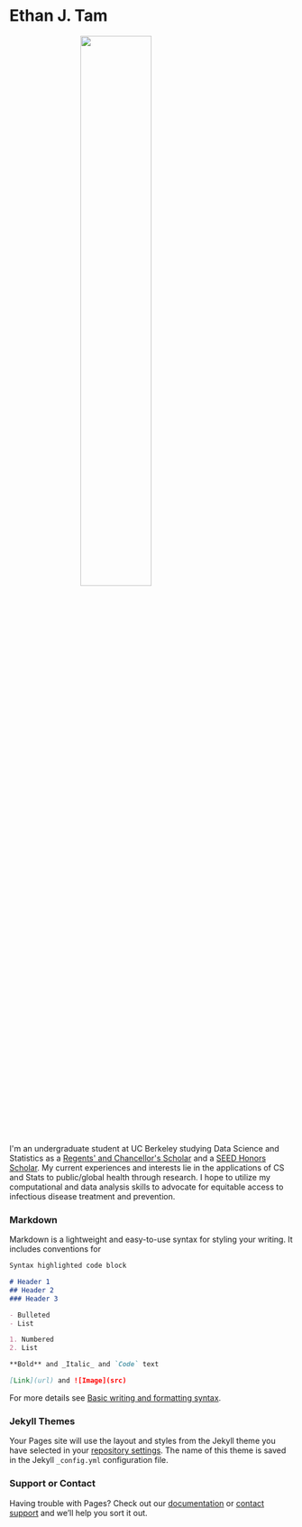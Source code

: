 # **Ethan J. Tam**

 <img src="./IMG_8733.png" style="width:50%; margin:auto; display:block">

I'm an undergraduate student at UC Berkeley studying Data Science and Statistics as a [Regents' and Chancellor's Scholar](https://financialaid.berkeley.edu/types-of-aid-at-berkeley/scholarships/regents-and-chancellors-scholarship/) and a [SEED Honors Scholar](https://seedscholars.berkeley.edu/home). My current experiences and interests lie in the applications of CS and Stats to public/global health through research. I hope to utilize my computational and data analysis skills to advocate for equitable access to infectious disease treatment and prevention. 

### Markdown

Markdown is a lightweight and easy-to-use syntax for styling your writing. It includes conventions for

```markdown
Syntax highlighted code block

# Header 1
## Header 2
### Header 3

- Bulleted
- List

1. Numbered
2. List

**Bold** and _Italic_ and `Code` text

[Link](url) and ![Image](src)
```

For more details see [Basic writing and formatting syntax](https://docs.github.com/en/github/writing-on-github/getting-started-with-writing-and-formatting-on-github/basic-writing-and-formatting-syntax).

### Jekyll Themes

Your Pages site will use the layout and styles from the Jekyll theme you have selected in your [repository settings](https://github.com/ethan-tam33/Ethan-Tam-website/settings/pages). The name of this theme is saved in the Jekyll `_config.yml` configuration file.

### Support or Contact

Having trouble with Pages? Check out our [documentation](https://docs.github.com/categories/github-pages-basics/) or [contact support](https://support.github.com/contact) and we’ll help you sort it out.
